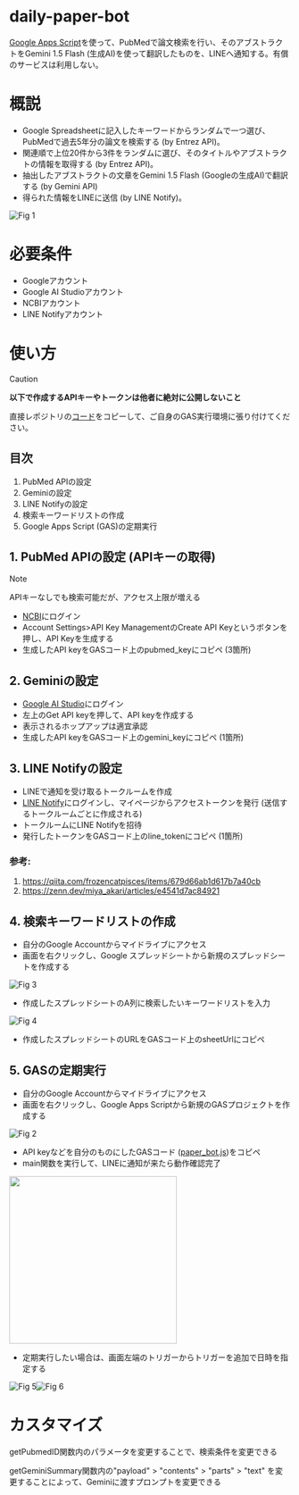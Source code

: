 # daily-paper-bot
[Google Apps Script](https://utelecon.adm.u-tokyo.ac.jp/articles/gas/)を使って、PubMedで論文検索を行い、そのアブストラクトをGemini 1.5 Flash (生成AI)を使って翻訳したものを、LINEへ通知する。有償のサービスは利用しない。

# 概説
- Google Spreadsheetに記入したキーワードからランダムで一つ選び、PubMedで過去5年分の論文を検索する (by Entrez API)。
- 関連順で上位20件から3件をランダムに選び、そのタイトルやアブストラクトの情報を取得する (by Entrez API)。
- 抽出したアブストラクトの文章をGemini 1.5 Flash (Googleの生成AI)で翻訳する (by Gemini API)
- 得られた情報をLINEに送信 (by LINE Notify)。

![Fig 1](/image/fig1.png)

# 必要条件
- Googleアカウント
- Google AI Studioアカウント
- NCBIアカウント
- LINE Notifyアカウント

# 使い方
> [!CAUTION]
> **以下で作成するAPIキーやトークンは他者に絶対に公開しないこと**

直接レポジトリの[コード](/paper_bot.js)をコピーして、ご自身のGAS実行環境に張り付けてください。

## 目次
1. PubMed APIの設定
2. Geminiの設定
3. LINE Notifyの設定
4. 検索キーワードリストの作成
5. Google Apps Script (GAS)の定期実行

## 1. PubMed APIの設定 (APIキーの取得)
> [!NOTE]
> APIキーなしでも検索可能だが、アクセス上限が増える  

- [NCBI](https://www.ncbi.nlm.nih.gov/)にログイン
- Account Settings>API Key ManagementのCreate API Keyというボタンを押し、API Keyを生成する
- 生成したAPI keyをGASコード上のpubmed_keyにコピペ (3箇所)

## 2. Geminiの設定
- [Google AI Studio](https://ai.google.dev/aistudio?hl=ja)にログイン
- 左上のGet API keyを押して、API keyを作成する
- 表示されるホップアップは適宜承認
- 生成したAPI keyをGASコード上のgemini_keyにコピペ (1箇所)

## 3. LINE Notifyの設定

- LINEで通知を受け取るトークルームを作成
- [LINE Notify](https://notify-bot.line.me/ja/)にログインし、マイページからアクセストークンを発行 (送信するトークルームごとに作成される)
- トークルームにLINE Notifyを招待
- 発行したトークンをGASコード上のline_tokenにコピペ (1箇所)  
### 参考:  
1. https://qiita.com/frozencatpisces/items/679d66ab1d617b7a40cb  
2. https://zenn.dev/miya_akari/articles/e4541d7ac84921
  
## 4. 検索キーワードリストの作成
- 自分のGoogle Accountからマイドライブにアクセス
- 画面を右クリックし、Google スプレッドシートから新規のスプレッドシートを作成する

![Fig 3](/image/fig3.png)

- 作成したスプレッドシートのA列に検索したいキーワードリストを入力

![Fig 4](/image/fig4.png)

- 作成したスプレッドシートのURLをGASコード上のsheetUrlにコピペ

## 5. GASの定期実行

- 自分のGoogle Accountからマイドライブにアクセス
- 画面を右クリックし、Google Apps Scriptから新規のGASプロジェクトを作成する

![Fig 2](/image/fig2.png)

- API keyなどを自分のものにしたGASコード ([paper_bot.js](/paper_bot.js))をコピペ
- main関数を実行して、LINEに通知が来たら動作確認完了

 <img src="/image/fig7.png" width="300">

- 定期実行したい場合は、画面左端のトリガーからトリガーを追加で日時を指定する  

![Fig 5](/image/fig5.png)![Fig 6](/image/fig6.png)

# カスタマイズ

getPubmedID関数内のパラメータを変更することで、検索条件を変更できる  

getGeminiSummary関数内の"payload" > "contents" > "parts" > "text" を変更することによって、Geminiに渡すプロンプトを変更できる  
